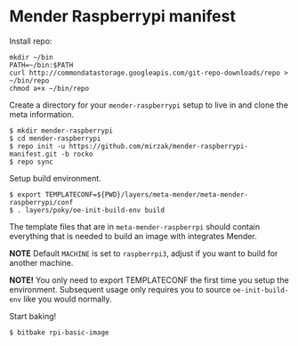 # Mender Raspberrypi manifest

Install repo:

```
mkdir ~/bin
PATH=~/bin:$PATH
curl http://commondatastorage.googleapis.com/git-repo-downloads/repo > ~/bin/repo
chmod a+x ~/bin/repo
```

Create a directory for your `mender-raspberrypi` setup to live in and clone the meta information.
```
$ mkdir mender-raspberrypi
$ cd mender-raspberrypi
$ repo init -u https://github.com/mirzak/mender-raspberrypi-manifest.git -b rocko
$ repo sync
```

Setup build environment.
```
$ export TEMPLATECONF=${PWD}/layers/meta-mender/meta-mender-raspberrypi/conf
$ . layers/poky/oe-init-build-env build
```

The template files that are in `meta-mender-raspberrpi` should contain everything that is needed to build an image with integrates Mender.

**NOTE** Default `MACHINE` is set to `raspberrpi3`, adjust if you want to build for another machine.

**NOTE!** You only need to export TEMPLATECONF the first time you setup the environment. Subsequent usage only requires you to source `oe-init-build-env` like you would normally.

Start baking!
```
$ bitbake rpi-basic-image
```
